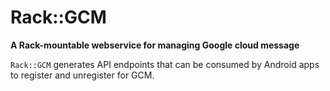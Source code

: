 Rack::GCM
======================
**A Rack-mountable webservice for managing Google cloud message**

`Rack::GCM` generates API endpoints that can be consumed by Android apps to register and unregister for GCM.